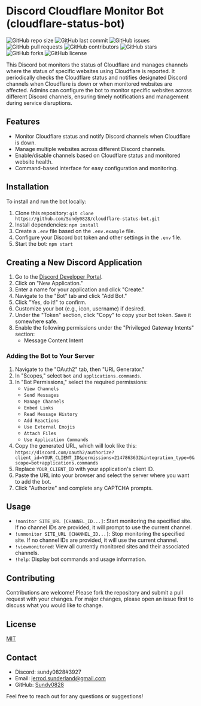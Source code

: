 # Discord Cloudflare Monitor Bot (cloudflare-status-bot)

![GitHub repo size](https://img.shields.io/github/repo-size/Sundy0828/cloudflare-status-bot)
![GitHub last commit](https://img.shields.io/github/last-commit/Sundy0828/cloudflare-status-bot)
![GitHub issues](https://img.shields.io/github/issues/Sundy0828/cloudflare-status-bot)
![GitHub pull requests](https://img.shields.io/github/issues-pr/Sundy0828/cloudflare-status-bot)
![GitHub contributors](https://img.shields.io/github/contributors/Sundy0828/cloudflare-status-bot)
![GitHub stars](https://img.shields.io/github/stars/Sundy0828/cloudflare-status-bot?style=social)
![GitHub forks](https://img.shields.io/github/forks/Sundy0828/cloudflare-status-bot?style=social)
![GitHub license](https://img.shields.io/github/license/Sundy0828/cloudflare-status-bot)

This Discord bot monitors the status of Cloudflare and manages channels where the status of specific websites using Cloudflare is reported. It periodically checks the Cloudflare status and notifies designated Discord channels when Cloudflare is down or when monitored websites are affected. Admins can configure the bot to monitor specific websites across different Discord channels, ensuring timely notifications and management during service disruptions.

## Features

- Monitor Cloudflare status and notify Discord channels when Cloudflare is down.
- Manage multiple websites across different Discord channels.
- Enable/disable channels based on Cloudflare status and monitored website health.
- Command-based interface for easy configuration and monitoring.

## Installation

To install and run the bot locally:

1. Clone this repository: `git clone https://github.com/Sundy0828/cloudflare-status-bot.git`
2. Install dependencies: `npm install`
3. Create a `.env` file based on the `.env.example` file.
4. Configure your Discord bot token and other settings in the `.env` file.
5. Start the bot: `npm start`

## Creating a New Discord Application

1. Go to the [Discord Developer Portal](https://discord.com/developers/applications).
2. Click on "New Application."
3. Enter a name for your application and click "Create."
4. Navigate to the "Bot" tab and click "Add Bot."
5. Click "Yes, do it!" to confirm.
6. Customize your bot (e.g., icon, username) if desired.
7. Under the "Token" section, click "Copy" to copy your bot token. Save it somewhere safe.
8. Enable the following permissions under the "Privileged Gateway Intents" section:
   - Message Content Intent

### Adding the Bot to Your Server

1. Navigate to the "OAuth2" tab, then "URL Generator."
2. In "Scopes," select `bot` and `applications.commands`.
3. In "Bot Permissions," select the required permissions:
   - `View Channels`
   - `Send Messages`
   - `Manage Channels`
   - `Embed Links`
   - `Read Message History`
   - `Add Reactions`
   - `Use External Emojis`
   - `Attach Files`
   - `Use Application Commands`
4. Copy the generated URL, which will look like this: `https://discord.com/oauth2/authorize?client_id=YOUR_CLIENT_ID&permissions=2147863632&integration_type=0&scope=bot+applications.commands`
5. Replace `YOUR_CLIENT_ID` with your application's client ID.
6. Paste the URL into your browser and select the server where you want to add the bot.
7. Click "Authorize" and complete any CAPTCHA prompts.

## Usage

- `!monitor SITE_URL [CHANNEL_ID...]`: Start monitoring the specified site. If no channel IDs are provided, it will prompt to use the current channel.
- `!unmonitor SITE_URL [CHANNEL_ID...]`: Stop monitoring the specified site. If no channel IDs are provided, it will use the current channel.
- `!viewmonitored`: View all currently monitored sites and their associated channels.
- `!help`: Display bot commands and usage information.

## Contributing

Contributions are welcome! Please fork the repository and submit a pull request with your changes. For major changes, please open an issue first to discuss what you would like to change.

## License

[MIT](https://choosealicense.com/licenses/mit/)

## Contact

- Discord: sundy0828#3927
- Email: jerrod.sunderland@gmail.com
- GitHub: [Sundy0828](https://github.com/Sundy0828)

Feel free to reach out for any questions or suggestions!
